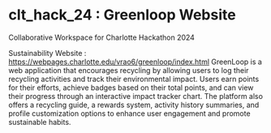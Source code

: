 # clt_hack_24 : Greenloop Website
Collaborative Workspace for Charlotte Hackathon 2024

Sustainability Website : https://webpages.charlotte.edu/vrao6/greenloop/index.html
GreenLoop is a web application that encourages recycling by allowing users to log their recycling activities and track their environmental impact. Users earn points for their efforts, achieve badges based on their total points, and can view their progress through an interactive impact tracker chart. The platform also offers a recycling guide, a rewards system, activity history summaries, and profile customization options to enhance user engagement and promote sustainable habits.

